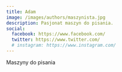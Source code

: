 ```yaml
---
title: Adam
image: /images/authors/maszynista.jpg
description: Pasjonat maszyn do pisania.
social:
  facebook: https://www.facebook.com/
  twitter: https://www.twitter.com/
  # instagram: https://www.instagram.com/
---
```


Maszyny do pisania
